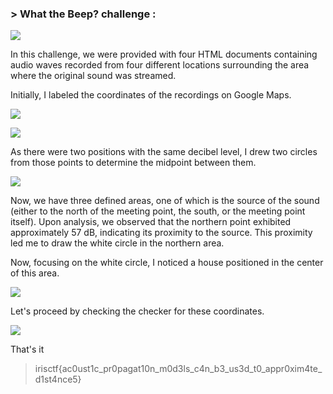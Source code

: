 ### > What the Beep? challenge :

![](https://cdn.discordapp.com/attachments/1067452256686981161/1194042461362851986/Screen_Shot_2024-01-08_at_11.16.14_PM.png?ex=65ef8333&is=65dd0e33&hm=e16fe2b683cab66046b54d47b39c9518616e53593f1a932532f51c30ec3e5f74&)

In this challenge, we were provided with four HTML documents containing audio waves recorded from four different locations surrounding the area where the original sound was streamed.

Initially, I labeled the coordinates of the recordings on Google Maps.



![](https://cdn.discordapp.com/attachments/1067452256686981161/1194044410271367290/New_Project.png?ex=65aeeb83&is=659c7683&hm=5e15aee1a635fa55f1bcbcb7c4ad46ede37e2a1a9130ae1f8f92a16e80121ec6&)

![](https://cdn.discordapp.com/attachments/1067452256686981161/1194296875927470090/map1.jpg?ex=65afd6a4&is=659d61a4&hm=c792aa0bf34dac4121b683bfad63274727ec23fbe8dad3e56b67aed07f4e0842&)

As there were two positions with the same decibel level, I drew two circles from those points to determine the midpoint between them.

![](https://cdn.discordapp.com/attachments/1067452256686981161/1194296884035059723/map2.jpg?ex=65afd6a6&is=659d61a6&hm=9593ea68b12d6768ee65080b860875bb81b5f0888d4f33d2bea3c4ae8dc5c695&)

Now, we have three defined areas, one of which is the source of the sound (either to the north of the meeting point, the south, or the meeting point itself). Upon analysis, we observed that the northern point exhibited approximately 57 dB, indicating its proximity to the source. This proximity led me to draw the white circle in the northern area.

Now, focusing on the white circle, I noticed a house positioned in the center of this area.

![](https://cdn.discordapp.com/attachments/1067452256686981161/1194296891672891432/map3.jpg?ex=65afd6a7&is=659d61a7&hm=ecec1fb275baec16932bd72634d6365f33dfdc8c723a2beaa520ebe8759e6c3a&)

Let's proceed by checking the checker for these coordinates.

![](https://cdn.discordapp.com/attachments/1067452256686981161/1194055383803777184/Screen_Shot_2024-01-09_at_12.09.01_AM.png?ex=65aef5bb&is=659c80bb&hm=75db27b50c111ccc632575b686ca4a3957ed6a20ce56ef0853465727a52c2de8&)

That's it 

> irisctf{ac0ust1c_pr0pagat10n_m0d3ls_c4n_b3_us3d_t0_appr0xim4te_d1st4nce5}
> 
